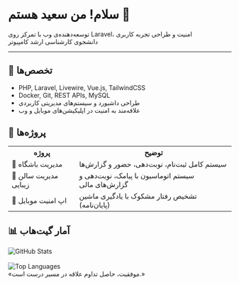   <h1 class="center">سلام! من سعید هستم 👋</h1>

  <p class="center">
    توسعه‌دهنده‌ی وب با تمرکز روی Laravel، امنیت و طراحی تجربه کاربری  
    <br>
    دانشجوی کارشناسی ارشد کامپیوتر
  </p>

  <hr>

  <h2>🧩 تخصص‌ها</h2>
  <ul>
    <li>PHP, Laravel, Livewire, Vue.js, TailwindCSS</li>
    <li>Docker, Git, REST APIs, MySQL</li>
    <li>طراحی داشبورد و سیستم‌های مدیریتی کاربردی</li>
    <li>علاقه‌مند به امنیت در اپلیکیشن‌های موبایل و وب</li>
  </ul>

  <h2>📌 پروژه‌ها</h2>
  <table>
    <tr>
      <th>پروژه</th>
      <th>توضیح</th>
    </tr>
    <tr>
      <td>💪 مدیریت باشگاه</td>
      <td>سیستم کامل ثبت‌نام، نوبت‌دهی، حضور و گزارش‌ها</td>
    </tr>
    <tr>
      <td>💅 مدیریت سالن زیبایی</td>
      <td>سیستم اتوماسیون با پیامک، نوبت‌دهی و گزارش‌های مالی</td>
    </tr>
    <tr>
      <td>🔐 اپ امنیت موبایل</td>
      <td>تشخیص رفتار مشکوک با یادگیری ماشین (پایان‌نامه)</td>
    </tr>
  </table>

  <h2>📊 آمار گیت‌هاب</h2>
  <div class="stats center">
    <img src="https://github-readme-stats.vercel.app/api?username=saeedmohseni&show_icons=true&theme=default" alt="GitHub Stats" />
    <br><br>
    <img src="https://github-readme-stats.vercel.app/api/top-langs/?username=saeedmohseni&layout=compact&theme=default" alt="Top Languages" />
  </div>

  <div class="quote">
    «موفقیت، حاصل تداوم علاقه در مسیر درست است.»
  </div>

</body>
</html>
